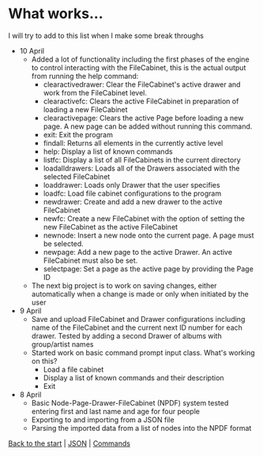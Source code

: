# What works...

I will try to add to this list when I make some break throughs

* 10 April
  * Added a lot of functionality including the first phases of the engine to control interacting with the FileCabinet, this 
  is the actual output from running the help command:
    * clearactivedrawer: Clear the FileCabinet's active drawer and work from the FileCabinet level.
    * clearactivefc: Clears the active FileCabinet in preparation of loading a new FileCabinet
    * clearactivepage: Clears the active Page before loading a new page. A new page can be added without running this command.
    * exit: Exit the program
    * findall: Returns all elements in the currently active level
    * help: Display a list of known commands
    * listfc: Display a list of all FileCabinets in the current directory
    * loadalldrawers: Loads all of the Drawers associated with the selected FileCabinet
    * loaddrawer: Loads only Drawer that the user specifies
    * loadfc: Load file cabinet configurations to the program
    * newdrawer: Create and add a new drawer to the active FileCabinet
    * newfc: Create a new FileCabinet with the option of setting the new FileCabinet as the active FileCabinet
    * newnode: Insert a new node onto the current page. A page must be selected.
    * newpage: Add a new page to the active Drawer. An active FileCabinet must also be set.
    * selectpage: Set a page as the active page by providing the Page ID
  * The next big project is to work on saving changes, either automatically when a change is made or only when initiated by
  the user
* 9 April
   * Save and upload FileCabinet and Drawer configurations including name of the FileCabinet and the current next ID
   number for each drawer. Tested by adding a second Drawer of albums with group/artist names
   * Started work on basic command prompt input class. What's working on this?
      * Load a file cabinet
      * Display a list of known commands and their description
      * Exit
* 8 April
   * Basic Node-Page-Drawer-FileCabinet (NPDF) system tested entering first and last name and age for four people
   * Exporting to and importing from a JSON file
   * Parsing the imported data from a list of nodes into the NPDF format
      
[Back to the start](readme.md) | [JSON](json.md) | [Commands](commands.md)
